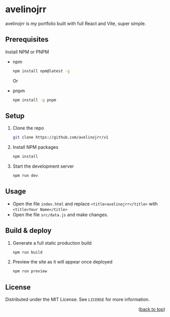 <div id="top"></div>


# avelinojrr
avelinojrr is my portfolio built with full React and Vite, super simple. 

## Prerequisites

Install NPM or PNPM
* npm
  ```sh
  npm install npm@latest -g
  ```
 
  Or
  
* pnpm
  ```sh
  npm install -g pnpm
  ```


## Setup

1. Clone the repo
   ```sh
   git clone https://github.com/avelinojrr/v1
   ```
   
2. Install NPM packages
   ```sh
   npm install
   ```
   
3. Start the development server
   ```sh
   npm run dev
   ```

## Usage

* Open the file `index.html` and replace `<title>avelinojrr</title>` with `<title>Your Name</title>`
* Open the file `src/data.js` and make changes.


## Build & deploy

1. Generate a full static production build
   ```sh
   npm run build
   ```
   
2. Preview the site as it will appear once deployed
   ```sh
   npm run preview
   ```

## License

Distributed under the MIT License. See `LICENSE` for more information.

<p align="right">(<a href="#top">back to top</a>)</p>
